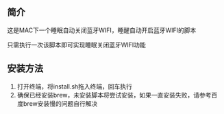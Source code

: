 ## 简介

这是MAC下一个睡眠自动关闭蓝牙WIFI，睡醒自动开启蓝牙WIFI的脚本

只需执行一次该脚本即可实现睡眠关闭蓝牙WIFI功能

## 安装方法

1. 打开终端，将install.sh拖入终端，回车执行
2. 确保已经安装brew，未安装脚本将尝试安装，如果一直安装失败，请参考百度brew安装慢的问题自行解决